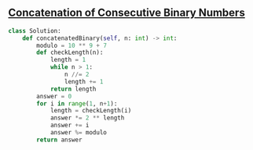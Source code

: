 ## [Concatenation of Consecutive Binary Numbers](https://leetcode.com/problems/concatenation-of-consecutive-binary-numbers/description/)

```python
class Solution:
    def concatenatedBinary(self, n: int) -> int:
        modulo = 10 ** 9 + 7
        def checkLength(n):
            length = 1
            while n > 1:
                n //= 2
                length += 1
            return length
        answer = 0
        for i in range(1, n+1):
            length = checkLength(i)
            answer *= 2 ** length
            answer += i
            answer %= modulo
        return answer
```

